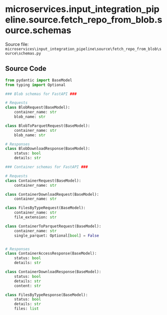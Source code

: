 # microservices.input_integration_pipeline.source.fetch_repo_from_blob.source.schemas

Source file: `microservices\input_integration_pipeline\source\fetch_repo_from_blob\source\schemas.py`

## Source Code

```python
from pydantic import BaseModel
from typing import Optional

### Blob schemas for FastAPI ###

# Requests
class BlobRequest(BaseModel):
    container_name: str
    blob_name: str

class BlobToParquetRequest(BaseModel):
    container_name: str
    blob_name: str

# Responses
class BlobDownloadResponse(BaseModel):
    status: bool
    details: str

### Container schemas for FastAPI ###

# Requests
class ContainerRequest(BaseModel):
    container_name: str

class ContainerDownloadRequest(BaseModel):
    container_name: str

class FilesByTypeRequest(BaseModel):
    container_name: str
    file_extension: str

class ContainerToParquetRequest(BaseModel):
    container_name: str
    single_parquet: Optional[bool] = False


# Responses
class ContainerAccessResponse(BaseModel):
    status: bool
    details: str

class ContainerDownloadResponse(BaseModel):
    status: bool
    details: str
    content: str

class FilesByTypeResponse(BaseModel):
    status: bool
    details: str
    files: list

```
